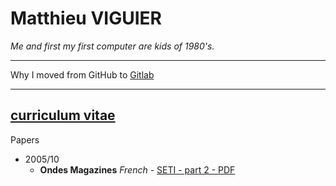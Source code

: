 # Matthieu VIGUIER

_Me and first my first computer are kids of 1980's._

---

Why I moved from GitHub to [Gitlab]()

---
[curriculum vitae](https://www.google.fr)
---

Papers
  - 2005/10
    - __Ondes Magazines__ _French_ - [SETI - part 2 - PDF](https://github.com/matDOTviguier/matdotviguier.github.io/blob/d24ae13f188dabba0ec6a0941e6ec96ed17251ef/docs/pdf/2005_10_Ondes_magazine-seti_2_de_2-min.pdf)

